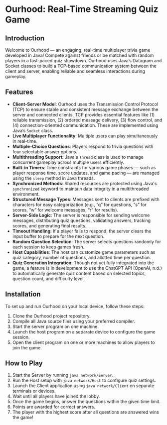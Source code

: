 # Ourhood: Real-Time Streaming Quiz Game

## Introduction  
Welcome to Ourhood — an engaging, real-time multiplayer trivia game developed in Java! Compete against friends or be matched with random players in a fast-paced quiz showdown. Ourhood uses Java’s Datagram and Socket classes to build a TCP-based communication system between the client and server, enabling reliable and seamless interactions during gameplay.

## Features  
- **Client-Server Model**: Ourhood uses the Transmission Control Protocol (TCP) to ensure stable and consistent message exchange between the server and connected clients. TCP provides essential features like (1) reliable transmission, (2) ordered message delivery, (3) flow control, and (4) connection-oriented communication. These are implemented using Java’s `Socket` class.  
- **Live Multiplayer Functionality**: Multiple users can play simultaneously in real-time.  
- **Multiple-Choice Questions**: Players respond to trivia questions with four selectable answer options.  
- **Multithreading Support**: Java's `Thread` class is used to manage concurrent gameplay across multiple users efficiently.  
- **Built-in Timers**: Time constraints for various game phases — such as player response time, score updates, and game pacing — are managed using the `sleep` method in Java threads.  
- **Synchronized Methods**: Shared resources are protected using Java's `synchronized` keyword to maintain data integrity in a multithreaded environment.  
- **Structured Message Types**: Messages sent to clients are prefixed with characters for easy categorization (e.g., “q” for questions, “s” for scores, “w” for welcome messages, “r” for results).  
- **Server-Side Logic**: The server is responsible for sending welcome messages, distributing quiz questions, validating answers, tracking scores, and generating final results.  
- **Timeout Handling**: If a player fails to respond, the server clears the input buffer to prepare for the next question.  
- **Random Question Selection**: The server selects questions randomly for each session to keep games fresh.  
- **Host Capabilities**: The host can customize game parameters such as quiz category, number of questions, and allotted time per question.  
- **Quiz Generation Integration**: Though not yet fully integrated into the game, a feature is in development to use the ChatGPT API (OpenAI, n.d.) to automatically generate quiz content based on selected topics, question count, and difficulty level.

## Installation  
To set up and run Ourhood on your local device, follow these steps:  
1. Clone the Ourhood project repository.  
2. Compile all Java source files using your preferred compiler.  
3. Start the server program on one machine.  
4. Launch the host program on a separate device to configure the game session.  
5. Open the client program on one or more machines to allow players to join the game.

## How to Play  
1. Start the Server by running `java network/Server`.  
2. Run the Host setup with `java network/Host` to configure quiz settings.  
3. Launch the Client application using `java network/Client` on separate terminals or devices.  
4. Wait until all players have joined the lobby.  
5. Once the game begins, answer the questions within the given time limit.  
6. Points are awarded for correct answers.  
7. The player with the highest score after all questions are answered wins the game!
